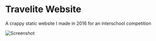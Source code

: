 # Travelite Website
A crappy static website I made in 2016 for an interschool competition

![Screenshot](https://github.com/abhishekUpmanyu/travelite-website/blob/master/screenshot/screenshot.gif?raw=true)
